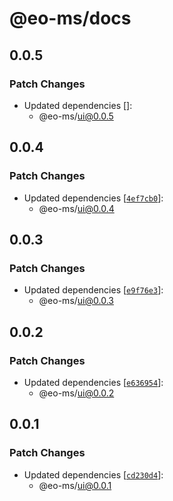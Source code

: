 # @eo-ms/docs

## 0.0.5

### Patch Changes

- Updated dependencies []:
  - @eo-ms/ui@0.0.5

## 0.0.4

### Patch Changes

- Updated dependencies [[`4ef7cb0`](https://github.com/eopol/eo-monorepo-starter/commit/4ef7cb04959a1ac76d216bed438540f93354a679)]:
  - @eo-ms/ui@0.0.4

## 0.0.3

### Patch Changes

- Updated dependencies [[`e9f76e3`](https://github.com/eopol/eo-monorepo-starter/commit/e9f76e38aef10d5f2b5a2b2e73f84120f70f9b17)]:
  - @eo-ms/ui@0.0.3

## 0.0.2

### Patch Changes

- Updated dependencies [[`e636954`](https://github.com/eopol/eo-monorepo-starter/commit/e636954e39aaa90fc7bc682d6e0c58e020ba25a3)]:
  - @eo-ms/ui@0.0.2

## 0.0.1

### Patch Changes

- Updated dependencies [[`cd230d4`](https://github.com/eopol/eo-monorepo-starter/commit/cd230d409126709d10afbf5af9b3062f6e360daf)]:
  - @eo-ms/ui@0.0.1

